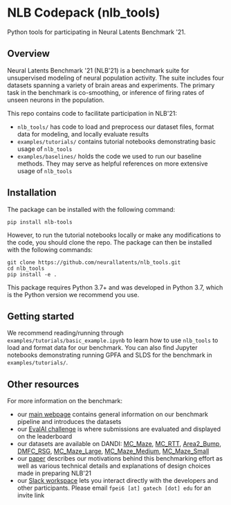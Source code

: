 # NLB Codepack (nlb_tools)
Python tools for participating in Neural Latents Benchmark '21.

## Overview
Neural Latents Benchmark '21 (NLB'21) is a benchmark suite for unsupervised modeling of neural population activity.
The suite includes four datasets spanning a variety of brain areas and experiments.
The primary task in the benchmark is co-smoothing, or inference of firing rates of unseen neurons in the population.

This repo contains code to facilitate participation in NLB'21:
* `nlb_tools/` has code to load and preprocess our dataset files, format data for modeling, and locally evaluate results
* `examples/tutorials/` contains tutorial notebooks demonstrating basic usage of `nlb_tools`
* `examples/baselines/` holds the code we used to run our baseline methods. They may serve as helpful references on more extensive usage of `nlb_tools`

## Installation
The package can be installed with the following command:
```
pip install nlb-tools
```
However, to run the tutorial notebooks locally or make any modifications to the code, you should clone the repo. The package can then be installed with the following commands:
```
git clone https://github.com/neurallatents/nlb_tools.git
cd nlb_tools
pip install -e .
```
This package requires Python 3.7+ and was developed in Python 3.7, which is the Python version we recommend you use.

## Getting started
We recommend reading/running through `examples/tutorials/basic_example.ipynb` to learn how to use `nlb_tools` to load and 
format data for our benchmark. You can also find Jupyter notebooks demonstrating running GPFA and SLDS for the benchmark in
`examples/tutorials/`.

## Other resources
For more information on the benchmark:
* our [main webpage](https://neurallatents.github.io) contains general information on our benchmark pipeline and introduces the datasets
* our [EvalAI challenge](https://eval.ai/web/challenges/challenge-page/1256/overview) is where submissions are evaluated and displayed on the leaderboard
* our datasets are available on DANDI: [MC_Maze](https://dandiarchive.org/#/dandiset/000128), [MC_RTT](https://dandiarchive.org/#/dandiset/000129), [Area2_Bump](https://dandiarchive.org/#/dandiset/000127), [DMFC_RSG](https://dandiarchive.org/#/dandiset/000130), [MC_Maze_Large](https://dandiarchive.org/#/dandiset/000138), [MC_Maze_Medium](https://dandiarchive.org/#/dandiset/000139), [MC_Maze_Small](https://dandiarchive.org/#/dandiset/000140)
* our [paper](http://arxiv.org/abs/2109.04463) describes our motivations behind this benchmarking effort as well as various technical details and explanations of design choices made in preparing NLB'21
* our [Slack workspace](https://neurallatents.slack.com) lets you interact directly with the developers and other participants. Please email `fpei6 [at] gatech [dot] edu` for an invite link
